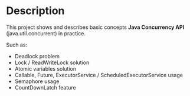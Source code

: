 # Description
This project shows and describes basic concepts **Java Concurrency API** (java.util.concurrent) in practice. 

Such as:
- Deadlock problem
- Lock / ReadWriteLock solution
- Atomic variables solution
- Callable, Future, ExecutorService / ScheduledExecutorService usage
- Semaphore usage
- CountDownLatch feature
